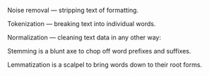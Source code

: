 Noise removal — stripping text of formatting.

Tokenization — breaking text into individual words.

Normalization — cleaning text data in any other way:

Stemming is a blunt axe to chop off word prefixes and suffixes.

Lemmatization is a scalpel to bring words down to their root forms.
